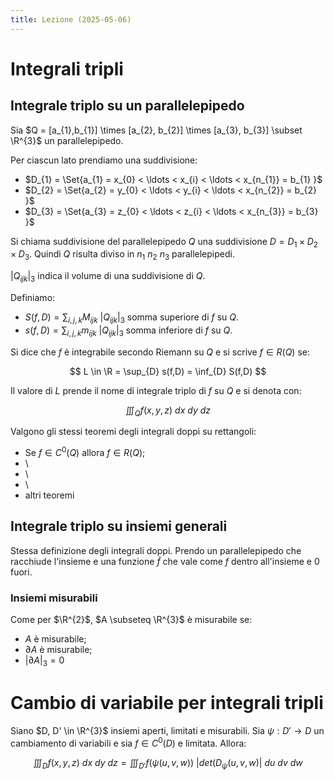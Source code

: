```yaml
---
title: Lezione (2025-05-06)
---
```


# Integrali tripli

## Integrale triplo su un parallelepipedo

Sia
$Q = [a_{1},b_{1}] \times [a_{2}, b_{2}] \times [a_{3}, b_{3}] \subset \R^{3}$
un parallelepipedo.

Per ciascun lato prendiamo una suddivisione:

- $D_{1} = \Set{a_{1} = x_{0} < \ldots < x_{i} < \ldots < x_{n_{1}} = b_{1} }$
- $D_{2} = \Set{a_{2} = y_{0} < \ldots < y_{i} < \ldots < x_{n_{2}} = b_{2} }$
- $D_{3} = \Set{a_{3} = z_{0} < \ldots < z_{i} < \ldots < x_{n_{3}} = b_{3} }$

Si chiama suddivisione del parallelepipedo $Q$ una suddivisione
$D = D_{1} \times D_{2} \times D_{3}$. Quindi $Q$ risulta diviso in
$n_{1}\ n_{2}\ n_{3}$ parallelepipedi.

$|Q_{ijk}|_{3}$ indica il volume di una suddivisione di $Q$.

<!-- ![](uploads/95e5342c-9c9b-4504-8588-8372b290017a/9e87c6be-d005-4f81-bb77-4b39d00c13b5/Screenshot_20250506_134459.png " =677x447") -->

Definiamo:

- $S(f,D) = \sum_{i,j,k} M_{ijk}\ |Q_{ijk}|_{3}$ somma superiore di $f$ su $Q$.
- $s(f,D) = \sum_{i,j,k} m_{ijk}\ |Q_{ijk}|_{3}$ somma inferiore di $f$ su $Q$.

Si dice che $f$ è integrabile secondo Riemann su $Q$ e si scrive $f \in R(Q)$
se:

$$
L \in \R = \sup_{D} s(f,D) = \inf_{D} S(f,D)
$$

Il valore di $L$ prende il nome di integrale triplo di $f$ su $Q$ e si denota
con:

$$
\iiint_{Q} f(x,y,z)\ dx\ dy\ dz
$$

Valgono gli stessi teoremi degli integrali doppi su rettangoli:

- Se $f \in C^{0}(Q)$ allora $f \in R(Q)$;
- \
- \
- \
- altri teoremi

## Integrale triplo su insiemi generali

Stessa definizione degli integrali doppi. Prendo un parallelepipedo che
racchiude l'insieme e una funzione $\tilde{f}$ che vale come $f$ dentro
all'insieme e $0$ fuori.

### Insiemi misurabili

Come per $\R^{2}$, $A \subseteq \R^{3}$ è misurabile se:

- $A$ è misurabile;
- $\partial A$ è misurabile;
- $|\partial A|_{3} = 0$

# Cambio di variabile per integrali tripli

Siano $D, D' \in \R^{3}$ insiemi aperti, limitati e misurabili. Sia
$\psi: D' \to D$ un cambiamento di variabili e sia $f \in C^{0}(D)$ e limitata.
Allora:

$$
\iiint_{D} f(x,y,z)\ dx\ dy\ dz = \iiint_{D'} f(\psi(u,v,w))\ |det(D_{\psi}(u,v,w)|\ du\ dv\ dw
$$
